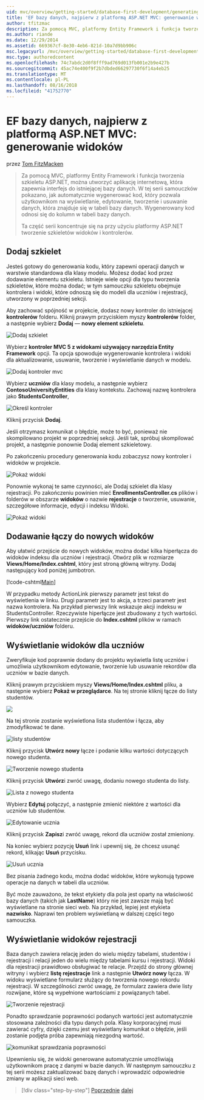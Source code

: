 ```yaml
---
uid: mvc/overview/getting-started/database-first-development/generating-views
title: 'EF bazy danych, najpierw z platformą ASP.NET MVC: generowanie widoków | Dokumentacja firmy Microsoft'
author: tfitzmac
description: Za pomocą MVC, platformy Entity Framework i funkcja tworzenia szkieletu ASP.NET, można utworzyć aplikację internetową, która zapewnia interfejs do istniejącej bazy danych. Ten samouczek seri...
ms.author: riande
ms.date: 12/29/2014
ms.assetid: 669367cf-8e30-4eb6-821d-10a7d9bb906c
msc.legacyurl: /mvc/overview/getting-started/database-first-development/generating-views
msc.type: authoredcontent
ms.openlocfilehash: 74c7abdc2d0f8fff9ad769d013fb001e2b9e427b
ms.sourcegitcommit: 45ac74e400f9f2b7dbded66297730f6f14a4eb25
ms.translationtype: MT
ms.contentlocale: pl-PL
ms.lasthandoff: 08/16/2018
ms.locfileid: "41752770"
---
```

<a name="ef-database-first-with-aspnet-mvc-generating-views"></a>EF bazy danych, najpierw z platformą ASP.NET MVC: generowanie widoków
====================
przez [Tom FitzMacken](https://github.com/tfitzmac)

> Za pomocą MVC, platformy Entity Framework i funkcja tworzenia szkieletu ASP.NET, można utworzyć aplikację internetową, która zapewnia interfejs do istniejącej bazy danych. W tej serii samouczków pokazano, jak automatycznie wygenerować kod, który pozwala użytkownikom na wyświetlanie, edytowanie, tworzenie i usuwanie danych, która znajduje się w tabeli bazy danych. Wygenerowany kod odnosi się do kolumn w tabeli bazy danych.
> 
> Ta część serii koncentruje się na przy użyciu platformy ASP.NET tworzenie szkieletów widoków i kontrolerów.


## <a name="add-scaffold"></a>Dodaj szkielet

Jesteś gotowy do generowania kodu, który zapewni operacji danych w warstwie standardowa dla klasy modelu. Możesz dodać kod przez dodawanie elementu szkieletu. Istnieje wiele opcji dla typu tworzenia szkieletów, które można dodać; w tym samouczku szkieletu obejmuje kontrolera i widoki, które odnoszą się do modeli dla uczniów i rejestracji, utworzony w poprzedniej sekcji.

Aby zachować spójność w projekcie, dodasz nowy kontroler do istniejącej **kontrolerów** folderu. Kliknij prawym przyciskiem myszy **kontrolerów** folder, a następnie wybierz **Dodaj** — **nowy element szkieletu**.

![Dodaj szkielet](generating-views/_static/image1.png)

Wybierz **kontroler MVC 5 z widokami używający narzędzia Entity Framework** opcji. Ta opcja spowoduje wygenerowanie kontrolera i widoki dla aktualizowanie, usuwanie, tworzenie i wyświetlanie danych w modelu.

![Dodaj kontroler mvc](generating-views/_static/image2.png)

Wybierz **uczniów** dla klasy modelu, a następnie wybierz **ContosoUniversityEntities** dla klasy kontekstu. Zachowaj nazwę kontrolera jako **StudentsController**,

![Określ kontroler](generating-views/_static/image3.png)

Kliknij przycisk **Dodaj**.

Jeśli otrzymasz komunikat o błędzie, może to być, ponieważ nie skompilowano projekt w poprzedniej sekcji. Jeśli tak, spróbuj skompilować projekt, a następnie ponownie Dodaj element szkieletowy.

Po zakończeniu procedury generowania kodu zobaczysz nowy kontroler i widoków w projekcie.

![Pokaż widoki](generating-views/_static/image4.png)

Ponownie wykonaj te same czynności, ale Dodaj szkielet dla klasy rejestracji. Po zakończeniu powinien mieć **EnrollmentsController.cs** plików i folderów w obszarze **widoków** o nazwie **rejestracje** o tworzenie, usuwanie, szczegółowe informacje, edycji i indeksu Widoki.

![Pokaż widoki](generating-views/_static/image5.png)

## <a name="add-links-to-new-views"></a>Dodawanie łączy do nowych widoków

Aby ułatwić przejście do nowych widoków, można dodać kilka hiperłącza do widoków indeksu dla uczniów i rejestracji. Otwórz plik w rozmiarze **Views/Home/Index.cshtml**, który jest stroną główną witryny. Dodaj następujący kod poniżej jumbotron.

[!code-cshtml[Main](generating-views/samples/sample1.cshtml)]

W przypadku metody ActionLink pierwszy parametr jest tekst do wyświetlenia w linku. Drugi parametr jest to akcja, a trzeci parametr jest nazwa kontrolera. Na przykład pierwszy link wskazuje akcji indeksu w StudentsController. Rzeczywiste hiperłącze jest zbudowany z tych wartości. Pierwszy link ostatecznie przejście do **Index.cshtml** plików w ramach **widoków/uczniów** folderu.

## <a name="display-student-views"></a>Wyświetlanie widoków dla uczniów

Zweryfikuje kod poprawnie dodany do projektu wyświetla listę uczniów i umożliwia użytkownikom edytowanie, tworzenie lub usuwanie rekordów dla uczniów w bazie danych.

Kliknij prawym przyciskiem myszy **Views/Home/Index.cshtml** pliku, a następnie wybierz **Pokaż w przeglądarce**. Na tej stronie kliknij łącze do listy studentów.

![](generating-views/_static/image6.png)

Na tej stronie zostanie wyświetlona lista studentów i łącza, aby zmodyfikować te dane.

![listy studentów](generating-views/_static/image7.png)

Kliknij przycisk **Utwórz nowy** łącze i podanie kilku wartości dotyczących nowego studenta.

![Tworzenie nowego studenta](generating-views/_static/image8.png)

Kliknij przycisk **Utwórz**i zwróć uwagę, dodaniu nowego studenta do listy.

![Lista z nowego studenta](generating-views/_static/image9.png)

Wybierz **Edytuj** połączyć, a następnie zmienić niektóre z wartości dla uczniów lub studentów.

![Edytowanie ucznia](generating-views/_static/image10.png)

Kliknij przycisk **Zapisz**i zwróć uwagę, rekord dla uczniów został zmieniony.

Na koniec wybierz pozycję **Usuń** link i upewnij się, że chcesz usunąć rekord, klikając **Usuń** przycisku.

![Usuń ucznia](generating-views/_static/image11.png)

Bez pisania żadnego kodu, można dodać widoków, które wykonują typowe operacje na danych w tabeli dla uczniów.

Być może zauważono, że tekst etykiety dla pola jest oparty na właściwość bazy danych (takich jak **LastName**) który nie jest zawsze mają być wyświetlane na stronie sieci web. Na przykład, lepiej jest etykieta **nazwisko**. Naprawi ten problem wyświetlaną w dalszej części tego samouczka.

## <a name="display-enrollment-views"></a>Wyświetlanie widoków rejestracji

Baza danych zawiera relację jeden do wielu między tabelami, studentów i rejestracji i relacji jeden do wielu między tabelami kursu i rejestracji. Widoki dla rejestracji prawidłowo obsługiwać te relacje. Przejdź do strony głównej witryny i wybierz **listę rejestracje** link a następnie **Utwórz nowy** łącza. W widoku wyświetlane formularz służący do tworzenia nowego rekordu rejestracji. W szczególności zwróć uwagę, że formularz zawiera dwie listy rozwijane, które są wypełnione wartościami z powiązanych tabel.

![Tworzenie rejestracji](generating-views/_static/image12.png)

Ponadto sprawdzanie poprawności podanych wartości jest automatycznie stosowana zależności dla typu danych pola. Klasy korporacyjnej musi zawierać cyfry, dzięki czemu jest wyświetlany komunikat o błędzie, jeśli zostanie podjęta próba zapewniają niezgodną wartość.

![komunikat sprawdzania poprawności](generating-views/_static/image13.png)

Upewnieniu się, że widoki generowane automatycznie umożliwiają użytkownikom pracę z danymi w bazie danych. W następnym samouczku z tej serii możesz zaktualizować bazę danych i wprowadzić odpowiednie zmiany w aplikacji sieci web.

> [!div class="step-by-step"]
> [Poprzednie](creating-the-web-application.md)
> [dalej](changing-the-database.md)
